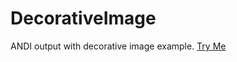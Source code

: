 # DecorativeImage
ANDI output with decorative image example.
[Try Me](https://acrttool.github.io/DecorativeImage/)
